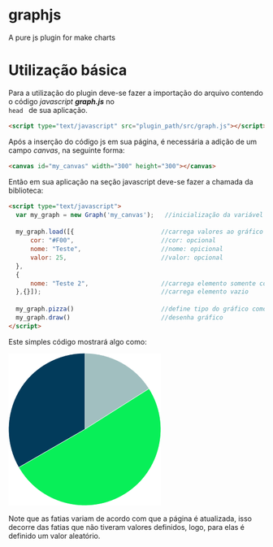 # graphjs
A pure js plugin for make charts

# Utilização básica

Para a utilização do plugin deve-se fazer a importação do arquivo contendo o código <i>javascript</i> <b><i>graph.js</i></b> no <code> head </code> de sua aplicação.

```html 
<script type="text/javascript" src="plugin_path/src/graph.js"></script>
```

Após a inserção do código js em sua página, é necessária a adição de um campo <i>canvas</i>, na seguinte forma:

```html
<canvas id="my_canvas" width="300" height="300"></canvas>
```

Então em sua aplicação na seção javascript deve-se fazer a chamada da biblioteca:

```html
<script type="text/javascript">
  var my_graph = new Graph('my_canvas');   //inicialização da variável
  
  my_graph.load([{                        //carrega valores ao gráfico
      cor: "#F00",                        //cor: opcional
      nome: "Teste",                      //nome: opicional
      valor: 25,                          //valor: opcional
  },
  {
      nome: "Teste 2",                    //carrega elemento somente com nome
  },{}]);                                 //carrega elemento vazio
  
  my_graph.pizza()                        //define tipo do gráfico como PIZZA
  my_graph.draw()                         //desenha gráfico
</script>
```
Este simples código mostrará algo como:

<img src="https://raw.githubusercontent.com/Luan-Michel/graphjs/master/img/pizza_chart.png"></img>

Note que as fatias variam de acordo com que a página é atualizada, isso decorre das fatias que não tiveram valores definidos, logo, para elas é definido um valor aleatório.
